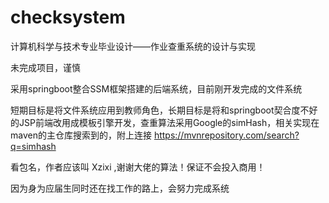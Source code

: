 # checksystem
计算机科学与技术专业毕业设计——作业查重系统的设计与实现

未完成项目，谨慎

采用springboot整合SSM框架搭建的后端系统，目前刚开发完成的文件系统

短期目标是将文件系统应用到教师角色，长期目标是将和springboot契合度不好的JSP前端改用成模板引擎开发，查重算法采用Google的simHash，相关实现在maven的主仓库搜索到的，附上连接
https://mvnrepository.com/search?q=simhash

看包名，作者应该叫 Xzixi ,谢谢大佬的算法！保证不会投入商用！

因为身为应届生同时还在找工作的路上，会努力完成系统
